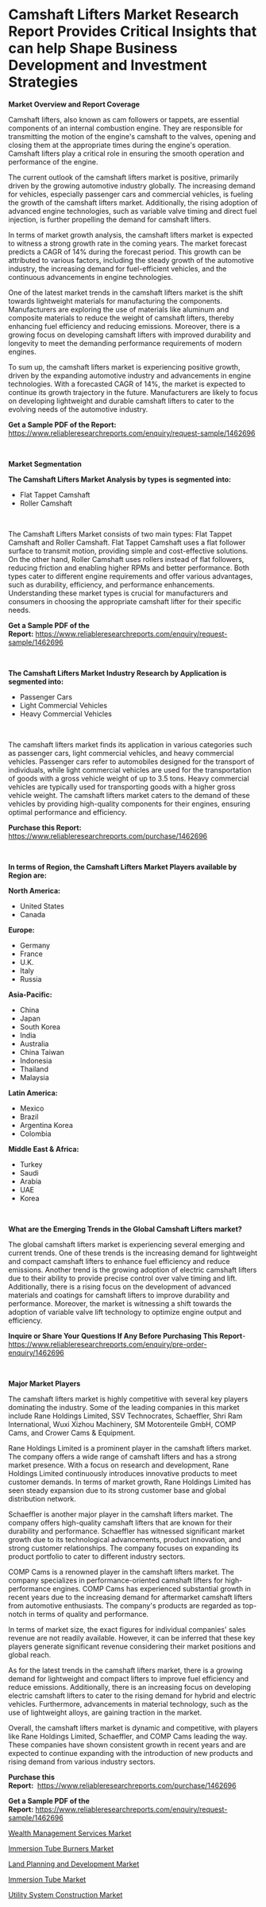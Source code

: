 <p><h1>Camshaft Lifters Market Research Report Provides Critical Insights that can help Shape Business Development and Investment Strategies</h1></p><p><strong>Market Overview and Report Coverage</strong></p>
<p><p>Camshaft lifters, also known as cam followers or tappets, are essential components of an internal combustion engine. They are responsible for transmitting the motion of the engine's camshaft to the valves, opening and closing them at the appropriate times during the engine's operation. Camshaft lifters play a critical role in ensuring the smooth operation and performance of the engine.</p><p>The current outlook of the camshaft lifters market is positive, primarily driven by the growing automotive industry globally. The increasing demand for vehicles, especially passenger cars and commercial vehicles, is fueling the growth of the camshaft lifters market. Additionally, the rising adoption of advanced engine technologies, such as variable valve timing and direct fuel injection, is further propelling the demand for camshaft lifters.</p><p>In terms of market growth analysis, the camshaft lifters market is expected to witness a strong growth rate in the coming years. The market forecast predicts a CAGR of 14% during the forecast period. This growth can be attributed to various factors, including the steady growth of the automotive industry, the increasing demand for fuel-efficient vehicles, and the continuous advancements in engine technologies.</p><p>One of the latest market trends in the camshaft lifters market is the shift towards lightweight materials for manufacturing the components. Manufacturers are exploring the use of materials like aluminum and composite materials to reduce the weight of camshaft lifters, thereby enhancing fuel efficiency and reducing emissions. Moreover, there is a growing focus on developing camshaft lifters with improved durability and longevity to meet the demanding performance requirements of modern engines.</p><p>To sum up, the camshaft lifters market is experiencing positive growth, driven by the expanding automotive industry and advancements in engine technologies. With a forecasted CAGR of 14%, the market is expected to continue its growth trajectory in the future. Manufacturers are likely to focus on developing lightweight and durable camshaft lifters to cater to the evolving needs of the automotive industry.</p></p>
<p><strong>Get a Sample PDF of the Report:</strong> <a href="https://www.reliableresearchreports.com/enquiry/request-sample/1462696">https://www.reliableresearchreports.com/enquiry/request-sample/1462696</a></p>
<p>&nbsp;</p>
<p><strong>Market Segmentation</strong></p>
<p><strong>The Camshaft Lifters Market Analysis by types is segmented into:</strong></p>
<p><ul><li>Flat Tappet Camshaft</li><li>Roller Camshaft</li></ul></p>
<p>&nbsp;</p>
<p><p>The Camshaft Lifters Market consists of two main types: Flat Tappet Camshaft and Roller Camshaft. Flat Tappet Camshaft uses a flat follower surface to transmit motion, providing simple and cost-effective solutions. On the other hand, Roller Camshaft uses rollers instead of flat followers, reducing friction and enabling higher RPMs and better performance. Both types cater to different engine requirements and offer various advantages, such as durability, efficiency, and performance enhancements. Understanding these market types is crucial for manufacturers and consumers in choosing the appropriate camshaft lifter for their specific needs.</p></p>
<p><strong>Get a Sample PDF of the Report:</strong>&nbsp;<a href="https://www.reliableresearchreports.com/enquiry/request-sample/1462696">https://www.reliableresearchreports.com/enquiry/request-sample/1462696</a></p>
<p>&nbsp;</p>
<p><strong>The Camshaft Lifters Market Industry Research by Application is segmented into:</strong></p>
<p><ul><li>Passenger Cars</li><li>Light Commercial Vehicles</li><li>Heavy Commercial Vehicles</li></ul></p>
<p>&nbsp;</p>
<p><p>The camshaft lifters market finds its application in various categories such as passenger cars, light commercial vehicles, and heavy commercial vehicles. Passenger cars refer to automobiles designed for the transport of individuals, while light commercial vehicles are used for the transportation of goods with a gross vehicle weight of up to 3.5 tons. Heavy commercial vehicles are typically used for transporting goods with a higher gross vehicle weight. The camshaft lifters market caters to the demand of these vehicles by providing high-quality components for their engines, ensuring optimal performance and efficiency.</p></p>
<p><strong>Purchase this Report:</strong>&nbsp; <a href="https://www.reliableresearchreports.com/purchase/1462696">https://www.reliableresearchreports.com/purchase/1462696</a></p>
<p>&nbsp;</p>
<p><strong>In terms of Region, the Camshaft Lifters Market Players available by Region are:</strong></p>
<p>
    <p> <strong> North America: </strong>
        <ul>
            <li>United States</li>
            <li>Canada</li>
        </ul>
        </p> 
    <p> <strong> Europe: </strong>
        <ul>
            <li>Germany</li>
            <li>France</li>
            <li>U.K.</li>
            <li>Italy</li>
            <li>Russia</li>
        </ul>
        </p> 
    <p> <strong> Asia-Pacific: </strong>
        <ul>
            <li>China</li>
            <li>Japan</li>
            <li>South Korea</li>
            <li>India</li>
            <li>Australia</li>
            <li>China Taiwan</li>
            <li>Indonesia</li>
            <li>Thailand</li>
            <li>Malaysia</li>
        </ul>
        </p> 
    <p> <strong> Latin America: </strong>
        <ul>
            <li>Mexico</li>
            <li>Brazil</li>
            <li>Argentina Korea</li>
            <li>Colombia</li>
        </ul>
        </p> 
    <p> <strong> Middle East & Africa: </strong>
        <ul>
            <li>Turkey</li>
            <li>Saudi</li>
            <li>Arabia</li>
            <li>UAE</li>
            <li>Korea</li>
        </ul>
    </p>
    </p>
<p>&nbsp;</p>
<p><strong>What are the Emerging Trends in the Global Camshaft Lifters market?</strong></p>
<p><p>The global camshaft lifters market is experiencing several emerging and current trends. One of these trends is the increasing demand for lightweight and compact camshaft lifters to enhance fuel efficiency and reduce emissions. Another trend is the growing adoption of electric camshaft lifters due to their ability to provide precise control over valve timing and lift. Additionally, there is a rising focus on the development of advanced materials and coatings for camshaft lifters to improve durability and performance. Moreover, the market is witnessing a shift towards the adoption of variable valve lift technology to optimize engine output and efficiency.</p></p>
<p><strong>Inquire or Share Your Questions If Any Before Purchasing This Report</strong>- <a href="https://www.reliableresearchreports.com/enquiry/pre-order-enquiry/1462696">https://www.reliableresearchreports.com/enquiry/pre-order-enquiry/1462696</a></p>
<p>&nbsp;</p>
<p><strong>Major Market Players</strong></p>
<p><p>The camshaft lifters market is highly competitive with several key players dominating the industry. Some of the leading companies in this market include Rane Holdings Limited, SSV Technocrates, Schaeffler, Shri Ram International, Wuxi Xizhou Machinery, SM Motorenteile GmbH, COMP Cams, and Crower Cams & Equipment. </p><p>Rane Holdings Limited is a prominent player in the camshaft lifters market. The company offers a wide range of camshaft lifters and has a strong market presence. With a focus on research and development, Rane Holdings Limited continuously introduces innovative products to meet customer demands. In terms of market growth, Rane Holdings Limited has seen steady expansion due to its strong customer base and global distribution network. </p><p>Schaeffler is another major player in the camshaft lifters market. The company offers high-quality camshaft lifters that are known for their durability and performance. Schaeffler has witnessed significant market growth due to its technological advancements, product innovation, and strong customer relationships. The company focuses on expanding its product portfolio to cater to different industry sectors. </p><p>COMP Cams is a renowned player in the camshaft lifters market. The company specializes in performance-oriented camshaft lifters for high-performance engines. COMP Cams has experienced substantial growth in recent years due to the increasing demand for aftermarket camshaft lifters from automotive enthusiasts. The company's products are regarded as top-notch in terms of quality and performance. </p><p>In terms of market size, the exact figures for individual companies' sales revenue are not readily available. However, it can be inferred that these key players generate significant revenue considering their market positions and global reach.</p><p>As for the latest trends in the camshaft lifters market, there is a growing demand for lightweight and compact lifters to improve fuel efficiency and reduce emissions. Additionally, there is an increasing focus on developing electric camshaft lifters to cater to the rising demand for hybrid and electric vehicles. Furthermore, advancements in material technology, such as the use of lightweight alloys, are gaining traction in the market.</p><p>Overall, the camshaft lifters market is dynamic and competitive, with players like Rane Holdings Limited, Schaeffler, and COMP Cams leading the way. These companies have shown consistent growth in recent years and are expected to continue expanding with the introduction of new products and rising demand from various industry sectors.</p></p>
<p><strong>Purchase this Report:</strong>&nbsp;&nbsp;<a href="https://www.reliableresearchreports.com/purchase/1462696">https://www.reliableresearchreports.com/purchase/1462696</a></p>
<p></p>
<p><strong>Get a Sample PDF of the Report:</strong>&nbsp;<a href="https://www.reliableresearchreports.com/enquiry/request-sample/1462696">https://www.reliableresearchreports.com/enquiry/request-sample/1462696</a></p>
<p><p><a href="https://medium.com/@marieramos20/wealth-management-services-market-comprehensive-assessment-by-type-application-and-geography-651668ed63a3">Wealth Management Services Market</a></p><p><a href="https://github.com/BryceTownsendr/Market-Research-Report-List-2/blob/main/immersion-tube-burners-market.md">Immersion Tube Burners Market</a></p><p><a href="https://medium.com/@marieramos20/land-planning-and-development-market-report-reveals-the-latest-trends-and-growth-opportunities-of-ac1d052c903e">Land Planning and Development Market</a></p><p><a href="https://github.com/WillieWoodard/Market-Research-Report-List-2/blob/main/immersion-tube-market.md">Immersion Tube Market</a></p><p><a href="https://medium.com/@marieramos20/utility-system-construction-market-trends-forecast-and-competitive-analysis-to-2030-7128db1b5cf5">Utility System Construction Market</a></p></p>